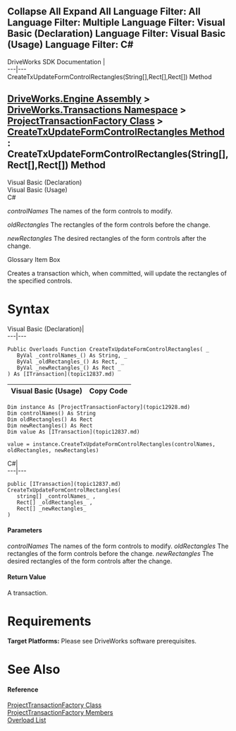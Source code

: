 Collapse All Expand All Language Filter: All  Language Filter: Multiple  Language Filter: Visual Basic (Declaration) Language Filter: Visual Basic (Usage) Language Filter: C#  
---  
DriveWorks SDK Documentation  |   
---|---  
CreateTxUpdateFormControlRectangles(String[],Rect[],Rect[]) Method   
  
[DriveWorks.Engine Assembly](topic2156.md) > [DriveWorks.Transactions Namespace](topic12835.md) > [ProjectTransactionFactory Class](topic12928.md) > [CreateTxUpdateFormControlRectangles Method](topic13138.md) : CreateTxUpdateFormControlRectangles(String[],Rect[],Rect[]) Method  
---  
  
Visual Basic (Declaration)    
Visual Basic (Usage)    
C# 

_controlNames_
    The names of the form controls to modify.

_oldRectangles_
    The rectangles of the form controls before the change.

_newRectangles_
    The desired rectangles of the form controls after the change.

Glossary Item Box

Creates a transaction which, when committed, will update the rectangles of the specified controls. 

# Syntax

Visual Basic (Declaration)|   
---|---  
      
    
    Public Overloads Function CreateTxUpdateFormControlRectangles( _
       ByVal _controlNames_() As String, _
       ByVal _oldRectangles_() As Rect, _
       ByVal _newRectangles_() As Rect _
    ) As [ITransaction](topic12837.md)  
  
Visual Basic (Usage)| Copy Code  
---|---  
      
    
    Dim instance As [ProjectTransactionFactory](topic12928.md)
    Dim controlNames() As String
    Dim oldRectangles() As Rect
    Dim newRectangles() As Rect
    Dim value As [ITransaction](topic12837.md)
     
    value = instance.CreateTxUpdateFormControlRectangles(controlNames, oldRectangles, newRectangles)  
  
C#|   
---|---  
      
    
    public [ITransaction](topic12837.md) CreateTxUpdateFormControlRectangles( 
       string[] _controlNames_ ,
       Rect[] _oldRectangles_ ,
       Rect[] _newRectangles_
    )  
  
#### Parameters

 _controlNames_
    The names of the form controls to modify.
_oldRectangles_
    The rectangles of the form controls before the change.
_newRectangles_
    The desired rectangles of the form controls after the change.

#### Return Value

A transaction.

# Requirements

**Target Platforms:** Please see DriveWorks software prerequisites.

# See Also

#### Reference

[ProjectTransactionFactory Class](topic12928.md)   
[ProjectTransactionFactory Members](topic12929.md)   
[Overload List](topic13138.md)


